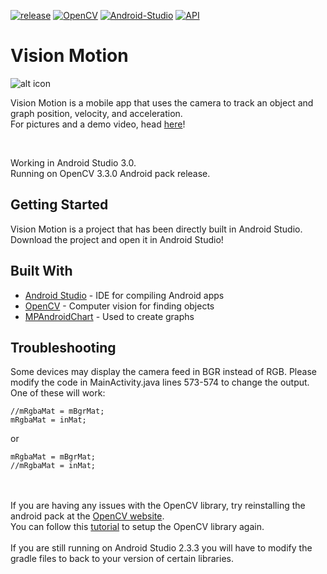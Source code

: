 [![release](https://img.shields.io/badge/release-v1.0-blue.svg)](https://raw.githubusercontent.com/WilliamLQin/Vision-Motion/master/VisionMotion.apk)
[![OpenCV](https://img.shields.io/badge/OpenCV-3.0.0-red.svg)](https://opencv.org/releases.html)
[![Android-Studio](https://img.shields.io/badge/Android%20Studio-3.0.0-brightgreen.svg)](https://developer.android.com/studio/index.html)
[![API](https://img.shields.io/badge/API-21+-green.svg)](https://developer.android.com/about/versions/android-5.0.html)

# Vision Motion

![alt icon](https://raw.githubusercontent.com/WilliamLQin/MotionSensor/master/app/src/main/res/mipmap-xxxhdpi/ic_launcher.png)

Vision Motion is a mobile app that uses the camera to track an object and graph position, velocity, and acceleration. <br>
For pictures and a demo video, head [here](https://visionmotion.williamqin.com)! <br>

<br>

Working in Android Studio 3.0. <br>
Running on OpenCV 3.3.0 Android pack release. <br>

## Getting Started

Vision Motion is a project that has been directly built in Android Studio. <br>
Download the project and open it in Android Studio! <br>

## Built With

* [Android Studio](https://developer.android.com/studio/index.html) - IDE for compiling Android apps
* [OpenCV](https://opencv.org/) - Computer vision for finding objects
* [MPAndroidChart](https://github.com/PhilJay/MPAndroidChart) - Used to create graphs

## Troubleshooting

Some devices may display the camera feed in BGR instead of RGB.
Please modify the code in MainActivity.java lines 573-574 to change the output.
One of these will work:
```
//mRgbaMat = mBgrMat;
mRgbaMat = inMat;
```
or
```
mRgbaMat = mBgrMat;
//mRgbaMat = inMat;
```
<br>
<br>
If you are having any issues with the OpenCV library, try reinstalling the android pack at the <a href="https://opencv.org/releases.html">OpenCV website</a>. <br>
You can follow this <a href="https://www.learn2crack.com/2016/03/setup-opencv-sdk-android-studio.html">tutorial</a> to setup the OpenCV library again. <br>
<br>
If you are still running on Android Studio 2.3.3 you will have to modify the gradle files to back to your version of certain libraries.

